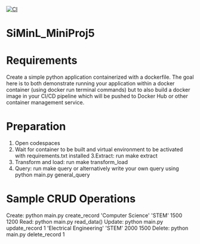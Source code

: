 [![CI](https://github.com/nogibjj/SiMinL_Week5/actions/workflows/hello.yml/badge.svg)](https://github.com/nogibjj/SiMinL_Week5/actions/workflows/hello.yml)

# SiMinL_MiniProj5

# Requirements
Create a simple python application containerized with a dockerfile. The goal here is to both demonstrate running your application within a docker container (using docker run terminal commands) but to also build a docker image in your CI/CD pipeline which will be pushed to Docker Hub or other container management service.

# Preparation
1. Open codespaces
2. Wait for container to be built and virtual environment to be activated with requirements.txt installed
3.Extract: run make extract
4. Transform and load: run make transform_load
5. Query: run make query or alternatively write your own query using python main.py general_query <insert query>

# Sample CRUD Operations
Create: python main.py create_record 'Computer Science' 'STEM' 1500 1200
Read: python main.py read_data()
Update: python main.py update_record 1 'Electrical Engineering' 'STEM' 2000 1500
Delete: python main.py delete_record 1
